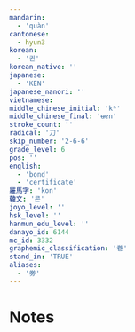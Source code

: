 ```yaml
---
mandarin:
  - 'quàn'
cantonese:
  - hyun3
korean:
  - '권'
korean_native: ''
japanese:
  - 'KEN'
japanese_nanori: ''
vietnamese:
middle_chinese_initial: 'kʰ'
middle_chinese_final: 'ʉɐn'
stroke_count: ''
radical: '刀'
skip_number: '2-6-6'
grade_level: 6
pos: ''
english:
  - 'bond'
  - 'certificate'
羅馬字: 'kon'
韓文: '콘'
joyo_level: ''
hsk_level: ''
hanmun_edu_level: ''
danayo_id: 6144
mc_id: 3332
graphemic_classification: '巻'
stand_in: 'TRUE'
aliases:
  - '劵'
---
```


# Notes
